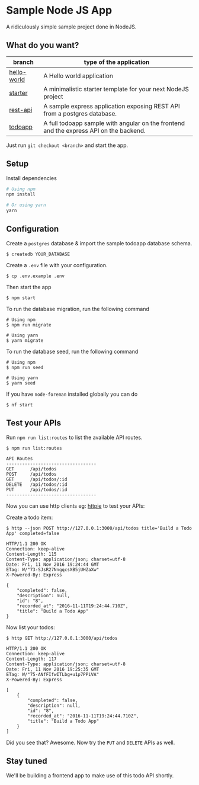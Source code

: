 # Sample Node JS App

A ridiculously simple sample project done in NodeJS.

## What do you want?

| branch  | type of the application  |
|---|---|
| [hello-world](https://github.com/kabirbaidhya/nodejs-sample-app/tree/hello-world)  | A Hello world application  |
| [starter](https://github.com/kabirbaidhya/nodejs-sample-app/tree/starter)  | A minimalistic starter template for your next NodeJS project  |
| [rest-api](https://github.com/kabirbaidhya/nodejs-sample-app/tree/rest-api)  | A sample express application exposing REST API from a postgres database.  |
| [todoapp](https://github.com/kabirbaidhya/nodejs-sample-app/tree/todoapp)  | A full todoapp sample with angular on the frontend and the express API on the backend.  |

Just run `git checkout <branch>` and start the app.

## Setup

Install dependencies
```bash
# Using npm
npm install

# Or using yarn
yarn
```

## Configuration

Create a `postgres` database & import the sample todoapp database schema.
```
$ createdb YOUR_DATABASE
```

Create a `.env` file with your configuration.

```
$ cp .env.example .env
```

Then start the app
```
$ npm start
```

To run the database migration, run the following command
```
# Using npm
$ npm run migrate

# Using yarn
$ yarn migrate
```

To run the database seed, run the following command
```
# Using npm
$ npm run seed

# Using yarn
$ yarn seed
```

If you have `node-foreman` installed globally you can do
```
$ nf start
```

## Test your APIs

Run `npm run list:routes` to list the available API routes. 

```
$ npm run list:routes 

API Routes
----------------------------------
GET      /api/todos
POST     /api/todos
GET      /api/todos/:id
DELETE   /api/todos/:id
PUT      /api/todos/:id
----------------------------------
```

Now you can use http clients eg: [httpie](https://github.com/jkbrzt/httpie) to test your APIs:

Create a todo item:
```
$ http --json POST http://127.0.0.1:3000/api/todos title='Build a Todo App' completed=false

HTTP/1.1 200 OK
Connection: keep-alive
Content-Length: 115
Content-Type: application/json; charset=utf-8
Date: Fri, 11 Nov 2016 19:24:44 GMT
ETag: W/"73-SJsR27NngqcsXB5jUHZaXw"
X-Powered-By: Express

{
    "completed": false, 
    "description": null, 
    "id": "8", 
    "recorded_at": "2016-11-11T19:24:44.710Z", 
    "title": "Build a Todo App"
}
```

Now list your todos:

```
$ http GET http://127.0.0.1:3000/api/todos

HTTP/1.1 200 OK
Connection: keep-alive
Content-Length: 117
Content-Type: application/json; charset=utf-8
Date: Fri, 11 Nov 2016 19:25:35 GMT
ETag: W/"75-ANfFIfwITLbg+u1p7PPiVA"
X-Powered-By: Express

[
    {
        "completed": false, 
        "description": null, 
        "id": "8", 
        "recorded_at": "2016-11-11T19:24:44.710Z", 
        "title": "Build a Todo App"
    }
]
```

Did you see that? Awesome. Now try the `PUT` and `DELETE` APIs as well.

## Stay tuned
We'll be building a frontend app to make use of this todo API shortly.

